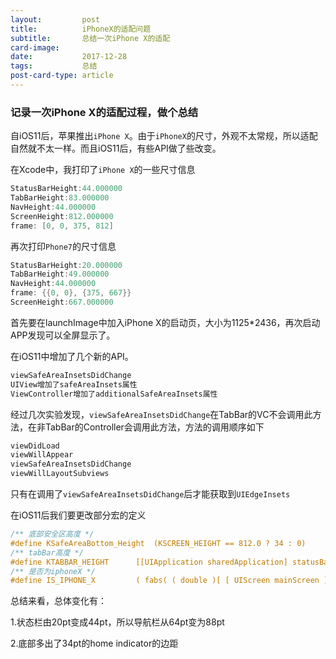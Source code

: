 ```yaml
---
layout:         post
title:          iPhoneX的适配问题
subtitle:       总结一次iPhone X的适配
card-image:
date:           2017-12-28
tags:           总结
post-card-type: article
---
```

### 记录一次iPhone X的适配过程，做个总结

自iOS11后，苹果推出```iPhone X```。由于```iPhoneX```的尺寸，外观不太常规，所以适配自然就不太一样。而且iOS11后，有些API做了些改变。

在Xcode中，我打印了```iPhone X```的一些尺寸信息

```objective-c
StatusBarHeight:44.000000
TabBarHeight:83.000000
NavHeight:44.000000
ScreenHeight:812.000000
frame: [0, 0, 375, 812]
```

再次打印```Phone7```的尺寸信息

```objective-c
StatusBarHeight:20.000000
TabBarHeight:49.000000
NavHeight:44.000000
frame: {{0, 0}, {375, 667}}
ScreenHeight:667.000000
```

首先要在launchImage中加入iPhone X的启动页，大小为1125*2436，再次启动APP发现可以全屏显示了。

在iOS11中增加了几个新的API。

```objective-c
viewSafeAreaInsetsDidChange
UIView增加了safeAreaInsets属性
ViewController增加了additionalSafeAreaInsets属性
```

经过几次实验发现，```viewSafeAreaInsetsDidChange```在TabBar的VC不会调用此方法，在非TabBar的Controller会调用此方法，方法的调用顺序如下

```objective-c
viewDidLoad
viewWillAppear
viewSafeAreaInsetsDidChange
viewWillLayoutSubviews
```

只有在调用了```viewSafeAreaInsetsDidChange```后才能获取到```UIEdgeInsets```

在iOS11后我们要更改部分宏的定义

```objective-c
/** 底部安全区高度 */
#define KSafeAreaBottom_Height  (KSCREEN_HEIGHT == 812.0 ? 34 : 0)
/** tabBar高度 */
#define KTABBAR_HEIGHT      [[UIApplication sharedApplication] statusBarFrame].size.height > 20 ? 83 : 49
/** 是否为iphoneX */
#define IS_IPHONE_X         ( fabs( ( double )[ [ UIScreen mainScreen ] bounds ].size.height - ( double )812 ) < DBL_EPSILON )
```

总结来看，总体变化有：

1.状态栏由20pt变成44pt，所以导航栏从64pt变为88pt

2.底部多出了34pt的home indicator的边距

